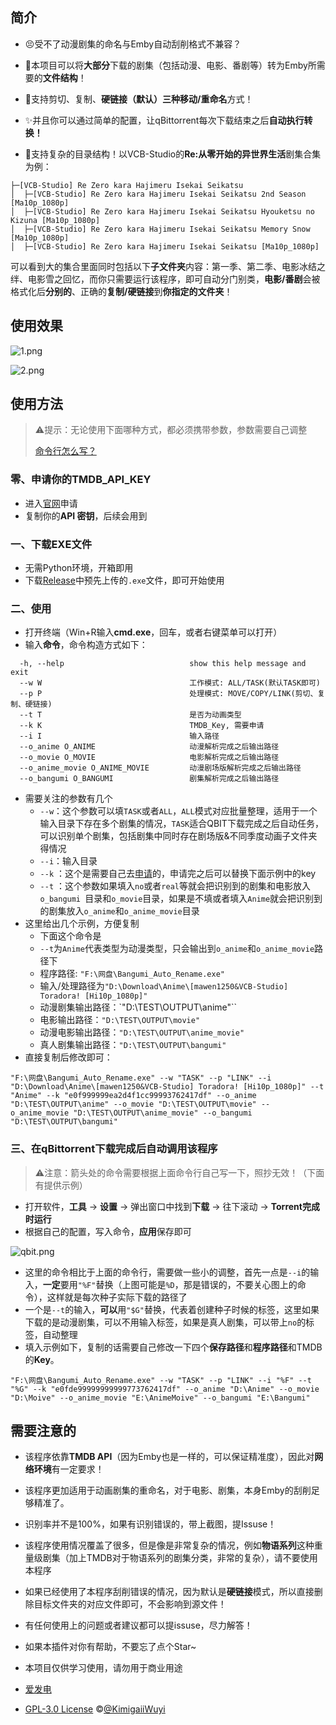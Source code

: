 ## 简介

- 😣受不了动漫剧集的命名与Emby自动刮削格式不兼容？

- 🥰本项目可以将**大部分**下载的剧集（包括动漫、电影、番剧等）转为Emby所需要的**文件结构**！

- 🚀支持剪切、复制、**硬链接（默认）**三种**移动/重命名**方式！

- ✨并且你可以通过简单的配置，让qBittorrent每次下载结束之后**自动执行转换！**

- 🥳支持复杂的目录结构！以VCB-Studio的**Re:从零开始的异世界生活**剧集合集为例：

```shell
├─[VCB-Studio] Re Zero kara Hajimeru Isekai Seikatsu
│  ├─[VCB-Studio] Re Zero kara Hajimeru Isekai Seikatsu 2nd Season [Ma10p_1080p]
│  ├─[VCB-Studio] Re Zero kara Hajimeru Isekai Seikatsu Hyouketsu no Kizuna [Ma10p_1080p]
│  ├─[VCB-Studio] Re Zero kara Hajimeru Isekai Seikatsu Memory Snow [Ma10p_1080p]
│  ├─[VCB-Studio] Re Zero kara Hajimeru Isekai Seikatsu [Ma10p_1080p]
```

可以看到大的集合里面同时包括以下**子文件夹**内容：第一季、第二季、电影冰结之绊、电影雪之回忆，而你只需要运行该程序，即可自动分门别类，**电影/番剧**会被格式化后**分别的**、正确的**复制/硬链接**到**你指定的文件夹**！

## 使用效果

![1.png](https://s2.loli.net/2024/06/26/oe8jrEg7wqdtGZ1.png)

![2.png](https://s2.loli.net/2024/06/26/8PmycWaSe3f6htC.png)

## 使用方法

>  ⚠提示：无论使用下面哪种方式，都必须携带参数，参数需要自己调整
>
> [命令行怎么写？](#命令行怎么写（参数详解）)

### 零、申请你的TMDB_API_KEY

- 进入[官网](https://www.themoviedb.org/settings/api)申请
- 复制你的**API 密钥**，后续会用到

### 一、下载EXE文件

- 无需Python环境，开箱即用
- 下载[Release](https://github.com/KimigaiiWuyi/Bangumi_Auto_Rename/releases)中预先上传的`.exe`文件，即可开始使用

### 二、使用

- 打开终端（Win+R输入**cmd.exe**，回车，或者右键菜单可以打开）
- 输入**命令**，命令构造方式如下：
```shell
  -h, --help                            show this help message and exit
  --w W                                 工作模式: ALL/TASK(默认TASK即可)
  --p P                                 处理模式: MOVE/COPY/LINK(剪切、复制、硬链接)
  --t T                                 是否为动画类型
  --k K                                 TMDB_Key, 需要申请
  --i I                                 输入路径
  --o_anime O_ANIME                     动漫解析完成之后输出路径
  --o_movie O_MOVIE                     电影解析完成之后输出路径
  --o_anime_movie O_ANIME_MOVIE         动漫剧场版解析完成之后输出路径
  --o_bangumi O_BANGUMI                 剧集解析完成之后输出路径
```

- 需要关注的参数有几个
  - `--w`：这个参数可以填`TASK`或者`ALL`，`ALL`模式对应批量整理，适用于一个输入目录下存在多个剧集的情况，`TASK`适合QBIT下载完成之后自动任务，可以识别单个剧集，包括剧集中同时存在剧场版&不同季度动画子文件夹得情况
  - `--i`：输入目录
  - `--k` ：这个是需要自己去[申请](https://www.themoviedb.org/settings/api)的，申请完之后可以替换下面示例中的key
  - `--t` ：这个参数如果填入`no`或者`real`等就会把识别到的剧集和电影放入`o_bangumi `目录和`o_movie`目录，如果是不填或者填入`Anime`就会把识别到的剧集放入`o_anime`和`o_anime_movie`目录
- 这里给出几个示例，方便复制
  - 下面这个命令是
  - `--t`为`Anime`代表类型为动漫类型，只会输出到`o_anime`和`o_anime_movie`路径下
  - 程序路径: `"F:\网盘\Bangumi_Auto_Rename.exe"`
  - 输入/处理路径为`"D:\Download\Anime\[mawen1250&VCB-Studio] Toradora! [Hi10p_1080p]"`
  - 动漫剧集输出路径：`"D:\TEST\OUTPUT\anime"``
  - 电影输出路径：`"D:\TEST\OUTPUT\movie"`
  - 动漫电影输出路径：`"D:\TEST\OUTPUT\anime_movie"`
  - 真人剧集输出路径：`"D:\TEST\OUTPUT\bangumi"`
- 直接复制后修改即可：

```shell
"F:\网盘\Bangumi_Auto_Rename.exe" --w "TASK" --p "LINK" --i "D:\Download\Anime\[mawen1250&VCB-Studio] Toradora! [Hi10p_1080p]" --t "Anime" --k "e0f999999ea2d4f1cc99993762417df" --o_anime "D:\TEST\OUTPUT\anime" --o_movie "D:\TEST\OUTPUT\movie" --o_anime_movie "D:\TEST\OUTPUT\anime_movie" --o_bangumi "D:\TEST\OUTPUT\bangumi"
```

### 三、在qBittorrent下载完成后自动调用该程序

> ⚠注意：箭头处的命令需要根据上面命令行自己写一下，照抄无效！（下面有提供示例）

- 打开软件，**工具** -> **设置** -> 弹出窗口中找到**下载** -> 往下滚动 -> **Torrent完成时运行**
- 根据自己的配置，写入命令，**应用**保存即可

![qbit.png](https://s2.loli.net/2024/06/26/GXCfjaNKQSmZxDs.png)

- 这里的命令相比于上面的命令行，需要做一些小的调整，首先一点是`--i`的输入，**一定**要用`"%F"`替换（上图可能是`%D`，那是错误的，不要关心图上的命令），这样就是每次种子实际下载的路径了
- 一个是`--t`的输入，**可以**用`"$G"`替换，代表着创建种子时候的标签，这里如果下载的是动漫剧集，可以不用输入标签，如果是真人剧集，可以带上`no`的标签，自动整理
- 填入示例如下，复制的话需要自己修改一下四个**保存路径**和**程序路径**和TMDB的**Key**。

```shell
"F:\网盘\Bangumi_Auto_Rename.exe" --w "TASK" --p "LINK" --i "%F" --t "%G" --k "e0fde99999999999773762417df" --o_anime "D:\Anime" --o_movie "D:\Moive" --o_anime_movie "E:\AnimeMoive" --o_bangumi "E:\Bangumi"
```

## 需要注意的

- 该程序依靠**TMDB API**（因为Emby也是一样的，可以保证精准度），因此对**网络环境**有一定要求！
- 该程序更加适用于动画剧集的重命名，对于电影、剧集，本身Emby的刮削足够精准了。
- 识别率并不是100%，如果有识别错误的，带上截图，提Issuse！
- 该程序使用情况覆盖了很多，但是像是非常复杂的情况，例如**物语系列**这种重量级剧集（加上TMDB对于物语系列的剧集分类，非常的复杂），请不要使用本程序
- 如果已经使用了本程序刮削错误的情况，因为默认是**硬链接**模式，所以直接删除目标文件夹的对应文件即可，不会影响到源文件！
- 有任何使用上的问题或者建议都可以提issuse，尽力解答！

- 如果本插件对你有帮助，不要忘了点个Star~
- 本项目仅供学习使用，请勿用于商业用途
- [爱发电](https://afdian.com/a/KimigaiiWuyi)
- [GPL-3.0 License](https://github.com/KimigaiiWuyi/Bangumi_Auto_Rename/blob/main/LICENSE) ©[@KimigaiiWuyi](https://github.com/KimigaiiWuyi)
